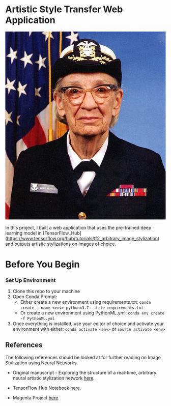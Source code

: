 # Artistic Style Transfer Web Application

![grace_hopper_styled](static/images/examples/grace_hopper.jpg)

In this project, I built a web application that uses the pre-trained deep learning model in [TensorFlow_Hub] (https://www.tensorflow.org/hub/tutorials/tf2_arbitrary_image_stylization) and outputs artistic stylizations on images of choice.

# Before You Begin

### Set Up Environment

1.  Clone this repo to your machine
2.  Open Conda Prompt:
    - Either create a new environment using requirements.txt:
      `conda create --name <env> python=3.7 --file requirements.txt`  
    - Or create a new environment using PythonML.yml:
      `conda env create -f PythonML.yml`
3.  Once everything is installed, use your editor of choice and activate your environment with either:
    `conda activate <env>` or `source activate <env>`


## References

The following references should be looked at for further reading on Image Stylization using Neural Networks.


* Original manuscript - Exploring the structure of a real-time, arbitrary neural artistic stylization network [here](https://arxiv.org/abs/1705.06830).

* TensorFlow Hub Notebook [here](https://www.tensorflow.org/hub/tutorials/tf2_arbitrary_image_stylization).

* Magenta Project [here](https://github.com/magenta/magenta/tree/master/magenta/models/arbitrary_image_stylization).



